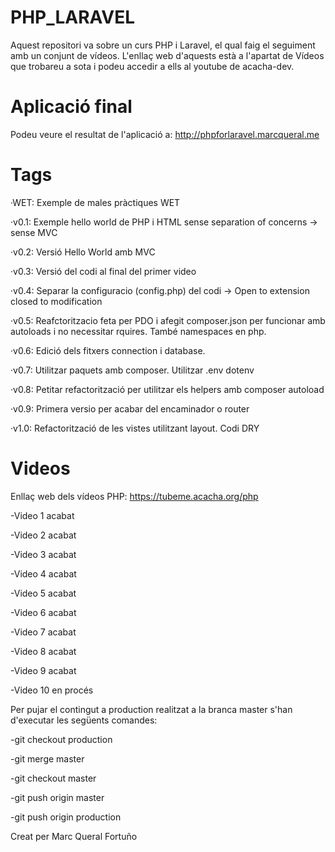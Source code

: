 # PHP_LARAVEL
Aquest repositori va sobre un curs PHP i Laravel, el qual faig el seguiment amb un conjunt de vídeos. L'enllaç web d'aquests està a l'apartat de Vídeos que trobareu a sota i podeu accedir a ells al youtube de acacha-dev.

# Aplicació final
Podeu veure el resultat de l'aplicació a: http://phpforlaravel.marcqueral.me

# Tags
·WET: Exemple de males pràctiques WET

·v0.1: Exemple hello world de PHP i HTML sense separation of concerns -> sense MVC

·v0.2: Versió Hello World amb MVC

·v0.3: Versió del codi al final del primer video

·v0.4: Separar la configuracio (config.php) del codi -> Open to extension closed to modification

·v0.5: Reafctoritzacio feta per PDO i afegit composer.json per funcionar amb autoloads i no necessitar rquires. També namespaces en php.

·v0.6: Edició dels fitxers connection i database.

·v0.7: Utilitzar paquets amb composer. Utilitzar .env dotenv

·v0.8: Petitar refactorització per utilitzar els helpers amb composer autoload

·v0.9: Primera versio per acabar del encaminador o router

·v1.0: Refactorització de les vistes utilitzant layout. Codi DRY


# Videos
Enllaç web dels vídeos PHP: https://tubeme.acacha.org/php

-Video 1 acabat

-Video 2 acabat

-Video 3 acabat

-Video 4 acabat

-Video 5 acabat

-Video 6 acabat

-Video 7 acabat

-Video 8 acabat

-Video 9 acabat

-Video 10 en procés


Per pujar el contingut a production realitzat a la branca master s'han d'executar les següents comandes:

-git checkout production 

-git merge master

-git checkout master

-git push origin master

-git push origin production



Creat per Marc Queral Fortuño
